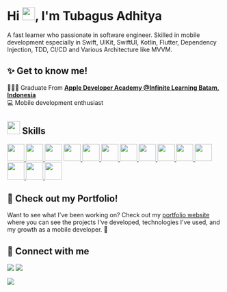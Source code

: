 # Hi <img src="https://user-images.githubusercontent.com/75456232/206828302-af40a843-2e50-453d-823e-69686f0d8c97.gif" width="30px">, I'm Tubagus Adhitya
A fast learner who passionate in software engineer. Skilled in mobile development especially in Swift, UIKit, SwiftUI, Kotlin, Flutter, Dependency Injection, TDD, CI/CD and Various Architecture like MVVM.

## ✨ Get to know me!
🧑🏻‍💻 Graduate From **[Apple Developer Academy @Infinite Learning Batam, Indonesia](https://www.developeracademy.infinitelearning.id/)**
<br>
💻 Mobile development enthusiast

## <img src="https://media2.giphy.com/media/QssGEmpkyEOhBCb7e1/giphy.gif" width="30px"> Skills

<a href="https://www.apple.com/" target="_blank"> <img src="https://user-images.githubusercontent.com/75456232/206829574-0e768e76-4266-452c-9780-2dd41a378236.png" height="40px"/> </a> 
<a href="https://www.android.com/intl/id_id/" target="_blank"> <img src="https://user-images.githubusercontent.com/75456232/206829499-abaffa8b-7a58-4c1c-a5a1-08ea3f27e9cf.png" height="40px"/> </a> 
<img height="40px" src="https://user-images.githubusercontent.com/75456232/206829628-941301d0-1b38-4ceb-bcc7-1894fc4ac704.png"/></a>
<a href="https://www.swift.com/" target="_blank"> <img src="https://user-images.githubusercontent.com/75456232/206828648-0d96199d-1900-45c1-aa7a-1a5f6f2991d0.png" height="40px"/> </a> 
<a href="https://developer.apple.com/xcode/" target="_blank"> <img src="https://user-images.githubusercontent.com/75456232/206828733-61b511f0-17cd-4400-a137-56a46a3ea5d4.png" height="40px"/> </a>
<a href="https://kotlinlang.org/" target="_blank"> <img src="https://user-images.githubusercontent.com/75456232/206828847-3cbfdf35-0f20-474f-b85a-bb41f92c673f.png" height="40px"/> </a> 
<a href="https://www.java.com/en/" target="_blank"> <img src="https://user-images.githubusercontent.com/75456232/206828774-7ba5c5ba-e073-4428-a698-866c3963d61d.png" height="40px"/> </a>
<a href="https://developer.android.com/studio" target="_blank"> <img src="https://user-images.githubusercontent.com/75456232/206828897-fa780e63-2f1f-41f3-857e-81a446a91b70.png" height="40px"/> </a> 
<a href="https://flutter.dev/" target="_blank"> <img src="https://user-images.githubusercontent.com/75456232/206828959-b08dc821-cb38-4125-befb-2b7f8d33e1f5.png" height="40px"/> </a> 
<a href="https://dart.dev/" target="_blank"> <img src="https://user-images.githubusercontent.com/75456232/206828991-35e4ced1-db21-413f-b4df-be1cf9cbedb6.png" height="40px"/> </a> 
<a href="https://www.javascript.com/" target="_blank"> <img src="https://user-images.githubusercontent.com/75456232/206829133-dc1bce31-d38b-4580-806d-22070330a3d5.png" height="40px"/> </a> 
<a href="https://www.python.org/" target="_blank"> <img src="https://user-images.githubusercontent.com/75456232/206829694-c90da9d2-2bd2-43cb-ac8c-b77b38856b7e.png" height="40px"/> </a> 
<a href="https://www.mysql.com/" target="_blank"> <img src="https://user-images.githubusercontent.com/75456232/206828801-1759c82c-8c32-42fe-bbaa-8d2e3559bea7.png" height="40px"/> </a> 
<a href="https://git-scm.com/" target="_blank"> <img src="https://user-images.githubusercontent.com/75456232/206828786-7bc118e7-433c-42a1-bc3a-ec7d6ee03fd4.png" height="40px"/> </a> 

## 🚀 Check out my Portfolio!

Want to see what I've been working on? Check out my [portfolio website](https://tbadhit.github.io/portfolio/) where you can see the projects I've developed, technologies I've used, and my growth as a mobile developer. 🌱

## 🚀 Connect with me
<a href = "https://www.linkedin.com/in/tbadhit/"><img src="https://img.icons8.com/fluent/48/000000/linkedin.png"/></a>
<a href = "https://www.instagram.com/tbadhit/"><img src="https://img.icons8.com/fluent/48/000000/instagram-new.png"/></a>

<a href="https://github.com/Meghna-DAS/github-profile-views-counter">
    <img src="https://komarev.com/ghpvc/?username=tbadhit">
</a>

<!--
**tbadhit/tbadhit** is a ✨ _special_ ✨ repository because its `README.md` (this file) appears on your GitHub profile.

Here are some ideas to get you started:

- 🔭 I’m currently working on ...
- 🌱 I’m currently learning ...
- 👯 I’m looking to collaborate on ...
- 🤔 I’m looking for help with ...
- 💬 Ask me about ...
- 📫 How to reach me: ...
- 😄 Pronouns: ...
- ⚡ Fun fact: ...
-->
